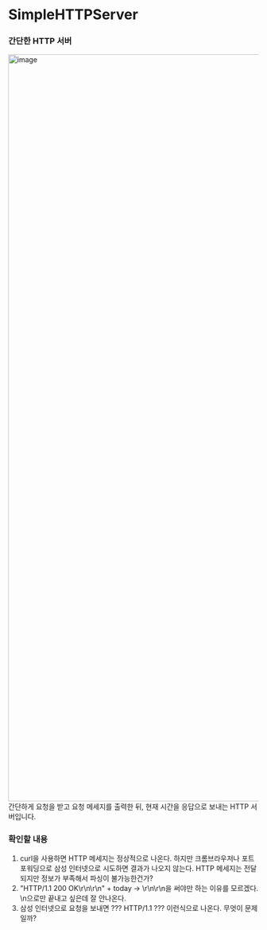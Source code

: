 # SimpleHTTPServer
### 간단한 HTTP 서버
<img width="1501" alt="image" src="https://user-images.githubusercontent.com/40738437/163700526-2bb78c99-d0a2-4edd-a4e6-6c75780aeb1d.png">
간단하게 요청을 받고 요청 메세지를 출력한 뒤, 현재 시간을 응답으로 보내는 HTTP 서버입니다.

### 확인할 내용
1. curl을 사용하면 HTTP 메세지는 정상적으로 나온다.
하지만 크롬브라우저나 포트포워딩으로 삼성 인터넷으로 시도하면 결과가 나오지 않는다.
HTTP 메세지는 전달되지만 정보가 부족해서 파싱이 불가능한건가?
2. "HTTP/1.1 200 OK\r\n\r\n" + today -> \r\n\r\n을 써야만 하는 이유를 모르겠다. \n으로만 끝내고 싶은데 잘 안나온다.
3. 삼성 인터넷으로 요청을 보내면 ??? HTTP/1.1 ??? 이런식으로 나온다. 무엇이 문제일까?
